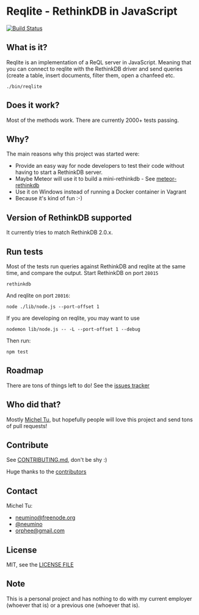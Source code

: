 Reqlite - RethinkDB in JavaScript
=====

[![Build Status](https://travis-ci.org/neumino/reqlite.svg?branch=master)](https://travis-ci.org/neumino/reqlite)

## What is it?

Reqlite is an implementation of a ReQL server in JavaScript. Meaning that
you can connect to reqlite with the RethinkDB driver and send queries (create
a table, insert documents, filter them, open a chanfeed etc.

```
./bin/reqlite
```

## Does it work?

Most of the methods work. There are currently 2000+ tests passing.

## Why?

The main reasons why this project was started were:

- Provide an easy way for node developers to test their code without having
to start a RethinkDB server.
- Maybe Meteor will use it to build a mini-rethinkdb - See [meteor-rethinkdb](https://github.com/Slava/meteor-rethinkdb)
- Use it on Windows instead of running a Docker container in Vagrant
- Because it's kind of fun :-)


## Version of RethinkDB supported

It currently tries to match RethinkDB 2.0.x.


## Run tests

Most of the tests run queries against RethinkDB and reqlite at the same time, and compare the output.
Start RethinkDB on port `28015`
```
rethinkdb
```

And reqlite on port `28016`:
```
node ./lib/node.js --port-offset 1
```

If you are developing on reqlite, you may want to use
```
nodemon lib/node.js -- -L --port-offset 1 --debug
```

Then run:
```
npm test
```

## Roadmap

There are tons of things left to do!
See the [issues tracker](https://github.com/neumino/reqlite/issues)


## Who did that?

Mostly [Michel Tu](https://github.com/neumino), but hopefully people will love this project and send tons
of pull requests!


## Contribute

See [CONTRIBUTING.md](https://github.com/neumino/reqlite/blob/master/CONTRIBUTING.md), don't be shy :)

Huge thanks to the [contributors](https://github.com/neumino/reqlite/graphs/contributors)

## Contact

Michel Tu:
- [neumino@freenode.org](irc://irc.freenode.org/rethinkdb)
- [@neumino](https://twitter.com/neumino)
- [orphee@gmail.com](orphee@gmail.com)


## License

MIT, see the [LICENSE FILE](https://github.com/neumino/reqlite/blob/master/LICENSE)


## Note

This is a personal project and has nothing to do with my current employer (whoever that is) or
a previous one (whoever that is).
